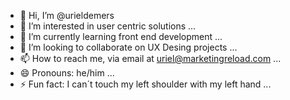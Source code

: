 - 👋 Hi, I’m @urieldemers
- 👀 I’m interested in user centric solutions ...
- 🌱 I’m currently learning front end development ...
- 💞️ I’m looking to collaborate on UX Desing projects ...
- 📫 How to reach me, via email at uriel@marketingreload.com ...
- 😄 Pronouns: he/him ...
- ⚡ Fun fact: I can´t touch my left shoulder with my left hand ...

<!---
urieldemers/urieldemers is a ✨ special ✨ repository because its `README.md` (this file) appears on your GitHub profile.
You can click the Preview link to take a look at your changes.
--->


